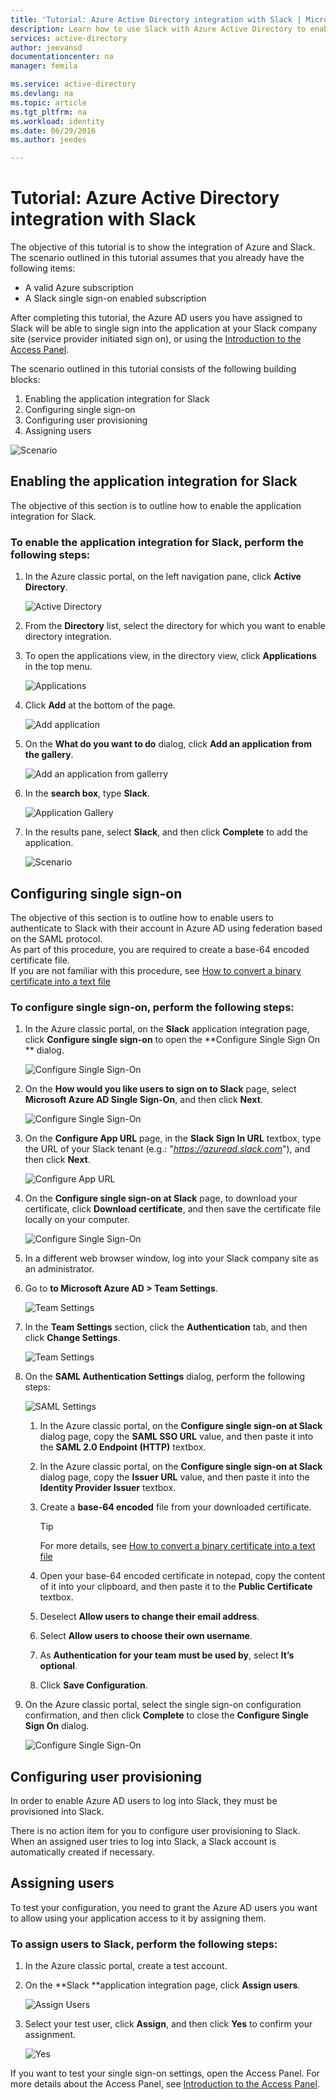 ```yaml
---
title: 'Tutorial: Azure Active Directory integration with Slack | Microsoft Azure'
description: Learn how to use Slack with Azure Active Directory to enable single sign-on, automated provisioning, and more!
services: active-directory
author: jeevansd
documentationcenter: na
manager: femila

ms.service: active-directory
ms.devlang: na
ms.topic: article
ms.tgt_pltfrm: na
ms.workload: identity
ms.date: 06/29/2016
ms.author: jeedes

---
```

# Tutorial: Azure Active Directory integration with Slack
The objective of this tutorial is to show the integration of Azure and Slack.  
The scenario outlined in this tutorial assumes that you already have the following items:

* A valid Azure subscription
* A Slack single sign-on enabled subscription

After completing this tutorial, the Azure AD users you have assigned to Slack will be able to single sign into the application at your Slack company site (service provider initiated sign on), or using the [Introduction to the Access Panel](active-directory-saas-access-panel-introduction.md).

The scenario outlined in this tutorial consists of the following building blocks:

1. Enabling the application integration for Slack
2. Configuring single sign-on
3. Configuring user provisioning
4. Assigning users

![Scenario](./media/active-directory-saas-slack-tutorial/IC794980.png "Scenario")

## Enabling the application integration for Slack
The objective of this section is to outline how to enable the application integration for Slack.

### To enable the application integration for Slack, perform the following steps:
1. In the Azure classic portal, on the left navigation pane, click **Active Directory**.
   
   ![Active Directory](./media/active-directory-saas-slack-tutorial/IC700993.png "Active Directory")
2. From the **Directory** list, select the directory for which you want to enable directory integration.
3. To open the applications view, in the directory view, click **Applications** in the top menu.
   
   ![Applications](./media/active-directory-saas-slack-tutorial/IC700994.png "Applications")
4. Click **Add** at the bottom of the page.
   
   ![Add application](./media/active-directory-saas-slack-tutorial/IC749321.png "Add application")
5. On the **What do you want to do** dialog, click **Add an application from the gallery**.
   
   ![Add an application from gallerry](./media/active-directory-saas-slack-tutorial/IC749322.png "Add an application from gallerry")
6. In the **search box**, type **Slack**.
   
   ![Application Gallery](./media/active-directory-saas-slack-tutorial/IC794981.png "Application Gallery")
7. In the results pane, select **Slack**, and then click **Complete** to add the application.
   
   ![Scenario](./media/active-directory-saas-slack-tutorial/IC796925.png "Scenario")

## Configuring single sign-on
The objective of this section is to outline how to enable users to authenticate to Slack with their account in Azure AD using federation based on the SAML protocol.  
As part of this procedure, you are required to create a base-64 encoded certificate file.  
If you are not familiar with this procedure, see [How to convert a binary certificate into a text file](http://youtu.be/PlgrzUZ-Y1o)

### To configure single sign-on, perform the following steps:
1. In the Azure classic portal, on the **Slack** application integration page, click **Configure single sign-on** to open the **Configure Single Sign On ** dialog.
   
   ![Configure Single Sign-On](./media/active-directory-saas-slack-tutorial/IC794982.png "Configure Single Sign-On")
2. On the **How would you like users to sign on to Slack** page, select **Microsoft Azure AD Single Sign-On**, and then click **Next**.
   
   ![Configure Single Sign-On](./media/active-directory-saas-slack-tutorial/IC794983.png "Configure Single Sign-On")
3. On the **Configure App URL** page, in the **Slack Sign In URL** textbox, type the URL of your Slack tenant (e.g.: "*https://azuread.slack.com*"), and then click **Next**.
   
   ![Configure App URL](./media/active-directory-saas-slack-tutorial/IC794984.png "Configure App URL")
4. On the **Configure single sign-on at Slack** page, to download your certificate, click **Download certificate**, and then save the certificate file locally on your computer.
   
   ![Configure Single Sign-On](./media/active-directory-saas-slack-tutorial/IC794985.png "Configure Single Sign-On")
5. In a different web browser window, log into your Slack company site as an administrator.
6. Go to **to Microsoft Azure AD \> Team Settings**.
   
   ![Team Settings](./media/active-directory-saas-slack-tutorial/IC794986.png "Team Settings")
7. In the **Team Settings** section, click the **Authentication** tab, and then click **Change Settings**.
   
   ![Team Settings](./media/active-directory-saas-slack-tutorial/IC794987.png "Team Settings")
8. On the **SAML Authentication Settings** dialog, perform the following steps:
   
   ![SAML Settings](./media/active-directory-saas-slack-tutorial/IC794988.png "SAML Settings")
   
   1. In the Azure classic portal, on the **Configure single sign-on at Slack** dialog page, copy the **SAML SSO URL** value, and then paste it into the **SAML 2.0 Endpoint (HTTP)** textbox.
   2. In the Azure classic portal, on the **Configure single sign-on at Slack** dialog page, copy the **Issuer URL** value, and then paste it into the **Identity Provider Issuer** textbox.
   3. Create a **base-64 encoded** file from your downloaded certificate.
      
      > [!TIP]
      > For more details, see [How to convert a binary certificate into a text file](http://youtu.be/PlgrzUZ-Y1o)
      > 
   4. Open your base-64 encoded certificate in notepad, copy the content of it into your clipboard, and then paste it to the **Public Certificate** textbox.
   5. Deselect **Allow users to change their email address**.
   6. Select **Allow users to choose their own username**.
   7. As **Authentication for your team must be used by**, select **It’s optional**.
   8. Click **Save Configuration**.
9. On the Azure classic portal, select the single sign-on configuration confirmation, and then click **Complete** to close the **Configure Single Sign On** dialog.
   
   ![Configure Single Sign-On](./media/active-directory-saas-slack-tutorial/IC794989.png "Configure Single Sign-On")

## Configuring user provisioning
In order to enable Azure AD users to log into Slack, they must be provisioned into Slack.

There is no action item for you to configure user provisioning to Slack.  
When an assigned user tries to log into Slack, a Slack account is automatically created if necessary.

## Assigning users
To test your configuration, you need to grant the Azure AD users you want to allow using your application access to it by assigning them.

### To assign users to Slack, perform the following steps:
1. In the Azure classic portal, create a test account.
2. On the **Slack **application integration page, click **Assign users**.
   
   ![Assign Users](./media/active-directory-saas-slack-tutorial/IC794990.png "Assign Users")
3. Select your test user, click **Assign**, and then click **Yes** to confirm your assignment.
   
   ![Yes](./media/active-directory-saas-slack-tutorial/IC767830.png "Yes")

If you want to test your single sign-on settings, open the Access Panel. For more details about the Access Panel, see [Introduction to the Access Panel](active-directory-saas-access-panel-introduction.md).


